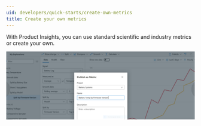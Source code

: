 ```yaml
---
uid: developers/quick-starts/create-own-metrics
title: Create your own metrics
---
```


With Product Insights, you can use standard scientific and industry metrics or create your own.

![Creating metrics](create-metrics.png)
